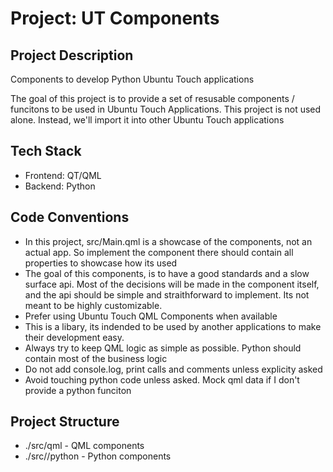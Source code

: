 # Project: UT Components

## Project Description
Components to develop Python Ubuntu Touch applications

The goal of this project is to provide a set of resusable components / funcitons to be used in Ubuntu Touch Applications.
This project is not used alone. Instead, we'll import it into other Ubuntu Touch applications

## Tech Stack
- Frontend: QT/QML
- Backend: Python

## Code Conventions
- In this project, src/Main.qml is a showcase of the components, not an actual app. So implement the component there should contain all properties to showcase how its used
- The goal of this components, is to have a good standards and a slow surface api. Most of the decisions will be made in the component itself, and the api should be simple and straithforward to implement. Its not meant to be highly customizable.
- Prefer using Ubuntu Touch QML Components when available
- This is a libary, its indended to be used by another applications to make their development easy.
- Always try to keep QML logic as simple as possible. Python should contain most of the business logic
- Do not add console.log, print calls and comments unless explicity asked
- Avoid touching python code unless asked. Mock qml data if I don't provide a python funciton

## Project Structure
- ./src/qml - QML components
- ./src//python - Python components
